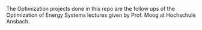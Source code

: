 The Optimization projects done in this repo are the follow ups of the Optimization of Energy Systems lectures given by Prof. Moog at Hochschule Ansbach.
